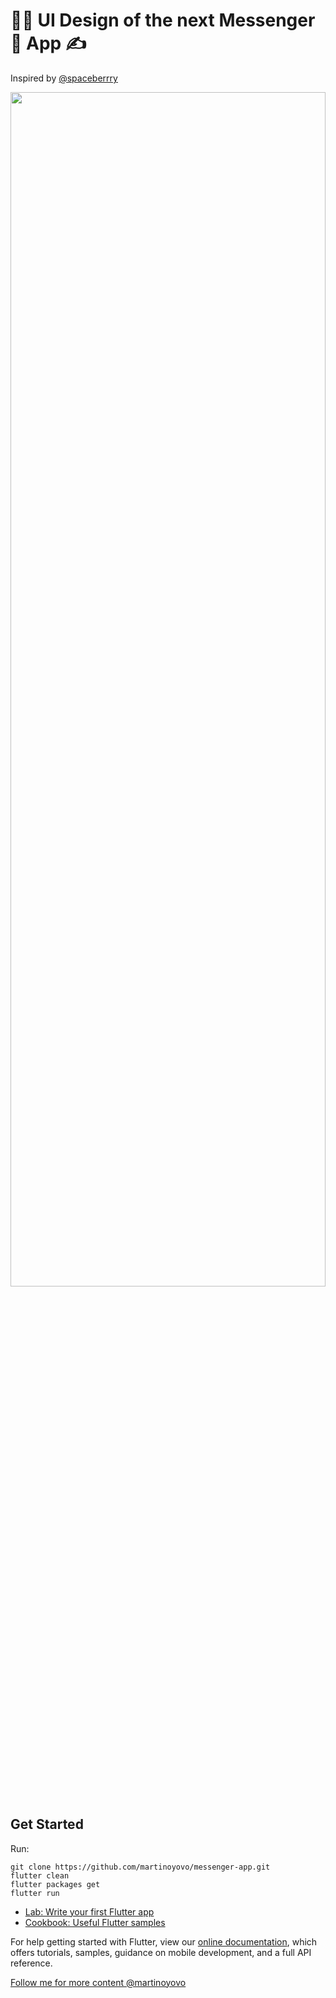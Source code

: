 # 🙈🙈 UI Design of the next Messenger💬 App ✍️

Inspired by [@spaceberrry](https://www.figma.com/community/file/1076531551797581534)
<p float="center">
  <img src="https://github.com/martinoyovo/messenger-app/blob/main/sreenshots/Cover.png" width="100%" height="70%" />
</p>

## Get Started
Run:
```shell
git clone https://github.com/martinoyovo/messenger-app.git
flutter clean
flutter packages get
flutter run
```


- [Lab: Write your first Flutter app](https://flutter.dev/docs/get-started/codelab)
- [Cookbook: Useful Flutter samples](https://flutter.dev/docs/cookbook)

For help getting started with Flutter, view our
[online documentation](https://flutter.dev/docs), which offers tutorials,
samples, guidance on mobile development, and a full API reference.


[Follow me for more content @martinoyovo](https://twitter.com/martinoyovo)
